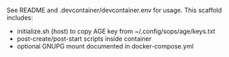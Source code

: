 
See README and .devcontainer/devcontainer.env for usage. This scaffold includes:
- initialize.sh (host) to copy AGE key from ~/.config/sops/age/keys.txt
- post-create/post-start scripts inside container
- optional GNUPG mount documented in docker-compose.yml
